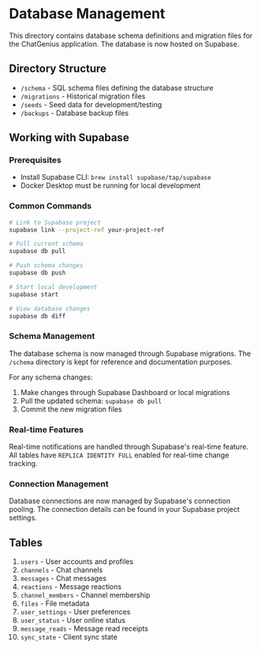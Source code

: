 # Database Management

This directory contains database schema definitions and migration files for the ChatGenius application. The database is now hosted on Supabase.

## Directory Structure

- `/schema` - SQL schema files defining the database structure
- `/migrations` - Historical migration files
- `/seeds` - Seed data for development/testing
- `/backups` - Database backup files

## Working with Supabase

### Prerequisites
- Install Supabase CLI: `brew install supabase/tap/supabase`
- Docker Desktop must be running for local development

### Common Commands

```bash
# Link to Supabase project
supabase link --project-ref your-project-ref

# Pull current schema
supabase db pull

# Push schema changes
supabase db push

# Start local development
supabase start

# View database changes
supabase db diff
```

### Schema Management

The database schema is now managed through Supabase migrations. The `/schema` directory is kept for reference and documentation purposes.

For any schema changes:
1. Make changes through Supabase Dashboard or local migrations
2. Pull the updated schema: `supabase db pull`
3. Commit the new migration files

### Real-time Features

Real-time notifications are handled through Supabase's real-time feature. All tables have `REPLICA IDENTITY FULL` enabled for real-time change tracking.

### Connection Management

Database connections are now managed by Supabase's connection pooling. The connection details can be found in your Supabase project settings.

## Tables

1. `users` - User accounts and profiles
2. `channels` - Chat channels
3. `messages` - Chat messages
4. `reactions` - Message reactions
5. `channel_members` - Channel membership
6. `files` - File metadata
7. `user_settings` - User preferences
8. `user_status` - User online status
9. `message_reads` - Message read receipts
10. `sync_state` - Client sync state
